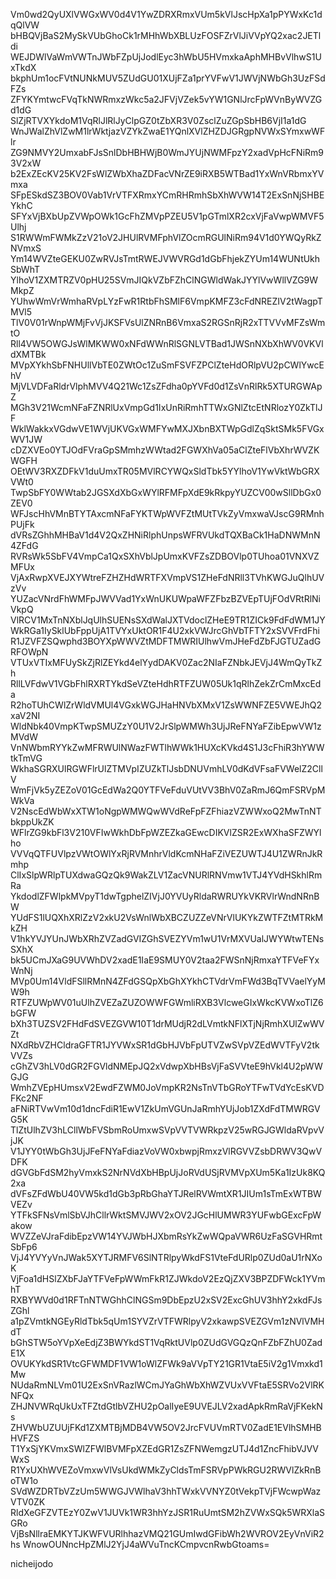 Vm0wd2QyUXlVWGxWV0d4V1YwZDRXRmxVUm5kVlJscHpXa1pPYWxKc1dqQlVW
bHBQVjBaS2MySkVUbGhoCk1rMHhWbXBLUzFOSFZrVlJiVVpYQ2xac2JETldi
WEJDWlVaWmVWTnJWbFZpUjJodlEyc3hWbU5HVmxkaAphMHBvVlhwS1UxTkdX
bkphUm1ocFVtNUNkMUV5ZUdGU01XUjFZa1prYVFwV1JWVjNWbGh3UzFSdFZs
ZFYKYmtwcFVqTkNWRmxzWkc5a2JFVjVZek5vYW1GNlJrcFpWVnByWVZGd1dG
SlZjRTVXYkdoM1VqRlJlRlJyClpGZ0tZbXR3V0ZsclZuZGpSbHB6VjI1a1dG
WnJWalZhVlZwM1lrWktjazVZYkZwaE1YQnlXVlZHZDJGRgpNVWxSYmxwWFlr
ZG9NMVY2UmxabFJsSnlDbHBHWjB0WmJYUjNWMFpzY2xadVpHcFNiRm93V2xW
b2ExZEcKV25KV2FsWlZWbXhaZDFacVNrZE9iRXB5WTBad1YxWnVRbmxYVmxa
SFpESkdSZ3BOV0Vab1VrVTFXRmxYCmRHRmhSbXhWVW14T2ExSnNjSHBEYkhC
SFYxVjBXbUpZVWpOWk1GcFhZMVpPZEU5V1pGTmlXR2cxVjFaVwpWMVF5Ulhj
S1RWWmFWMkZzV21oV2JHUlRVMFphVlZOcmRGUlNiRm94V1d0YWQyRkZNVmxS
Ym14WVZteGEKU0ZwRVJsTmtRWEJVWVRGd1dGbFhjekZYUm14WUNtUkhSbWhT
YlhoV1ZXMTRZV0pHU25SVmJIQkVZbFZhClNGWldWakJYYlVwWllVZG9WMkpZ
YUhwWmVrWmhaRVpLYzFwR1RtbFhSMlF6VmpKMFZ3cFdNREZIV2tWagpTMVl5
TlV0V01rWnpWMjFvVjJKSFVsUlZNRnB6VmxaS2RGSnRjR2xTTVVvMFZsWmtO
Rll4VW5OWGJsWlMKWW0xNFdWWnRlSGNLVTBad1JWSnNXbXhWV0VKVldXMTBk
MVpXYkhSbFNHUllVbTE0ZWtOc1ZuSmFSVFZPClZteHdORlpVU2pCWlYwcEhV
MjVLVDFaRldrVlphMVV4Q21Wc1ZsZFdha0pYVFd0d1ZsVnRlRk5XTURGWApZ
MGh3V21WcmNFaFZNRlUxVmpGd1IxUnRiRmhTTWxGNlZtcEtNRlozY0ZkTlJF
WklWakkxVGdwVE1WVjUKVGxWMFYwMXJXbnBXTWpGdlZqSktSMk5FVGxWV1JW
cDZXVEo0YTJOdFVraGpSMmhzWWtad2FGWXhVa05aClZteFlVbXhrWVZKWGFH
OEtWV3RXZDFkV1duUmxTR05MVlRCYWQxSldTbk5YYlhoV1YwVktWbGRXVWt0
TwpSbFY0WWtab2JGSXdXbGxWYlRFMFpXdE9kRkpyYUZCV00wSllDbGx0ZEV0
WFJscHhVMnBTYTAxcmNFaFYKTWpWVFZtMUtTVkZyVmxwaVJscG9RMnhPUjFk
dVRsZGhhMHBaV1d4V2QxZHNiRlphUnpsWFRVUkdTQXBaCk1HaDNWMnN4ZFdG
RVRsWk5SbFV4VmpCa1QxSXhVblJpUmxKVFZsZDBOVlp0TUhoa01VNXVZMFUx
VjAxRwpXVEJXYWtreFZHZHdWRTFXVmpVS1ZHeFdNRll3TVhKWGJuQlhUVzVv
YUZacVNrdFhWMFpJWVVad1YxWnUKUWpaWFZFbzBZVEpTUjFOdVRtRlNiVkpQ
VlRCV1MxTnNXblJqUlhSUENsSXdWalJXTVdoclZHeE9TR1ZICk9FdFdWM1JY
WkRGa1IySklUbFppUjA1TVYxUktOR1F4U2xkVWJrcGhVbTFTY2xSVVFrdFhi
R1JZVFZSQwphd3BOYXpWWVZtMDFTMWRIUlhwVmJHeFdZbFJGTUZadGRFOWpN
VTUxVTIxMFUySkZjRlZEYkd4elYydDAKV0Zac2NIaFZNbkJEVjJ4WmQyTkZh
RllLVFdwV1VGbFhlRXRTYkdSeVZteHdhRTFZUW05Uk1qRlhZekZrCmMxcEda
R2hoTUhCWlZrWldVMUl4VGxkWGJHaHNVbXMxV1ZsWWNFZE5VWEJhQ2xaV2NI
WldNbk40VmpKTwpSMUZzY0U1V2JrSlpWMWh3UjJReFNYaFZibEpwVW1zMVdW
VnNWbmRYYkZwMFRWUlNWazFWTlhWWk1HUXcKVkd4S1J3cFhiR3hYWWtkTmVG
WkhaSGRXUlRGWFlrUlZTMVpIZUZkTlJsbDNUVmhLV0dKdVFsaFVWelZ2CllV
WmFjVk5yZEZoV01GcEdWa2Q0YTFVeFduVUtVV3BhV0ZaRmJ6QmFSRVpMWkVa
V2NscEdWbWxXTW1oNgpWMWQwWVdReFpFZFhiazVZWWxoQ2MwTnNTbkppUkZK
WFlrZG9kbFl3V210VFIwWkhDbFpWZEZkaGEwcDIKVlZSR2ExWXhaSFZWYlho
VVVqQTFUVlpzVWtOWlYxRjRVMnhrVldKcmNHaFZiVEZUWTJ4U1ZWRnJkRmhp
ClIxSlpWRlpTUXdwaGQzQk9WakZLV1ZacVNURlRNVmw1VTJ4YVdHSkhlRmRa
YkdodlZFWlpkMVpyT1dwTgphelZIVjJ0YVUyRldaRWRUYkVKRVlrWndNRnBW
YUdFS1lUQXhXRlZzV2xkU2VsWnlWbXBCZUZZeVNrVlUKYkZWTFZtMTRkMkZH
V1hkYVJYUnJWbXRhZVZadGVIZGhSVEZYVm1wU1VrMXVUalJWYWtwTENsSXhX
bk5UCmJXaG9UVWhDV2xadE1IaE9SMUY0V2taa2FWSnNjRmxaYTFVeFYxWnNj
MVp0Um14VldFSllRMnN4ZFdGSQpXbGhXYkhCTVdrVmFWd3BqTVVaelYyMW9h
RTFZUWpWV01uUlhZVEZaZUZOWWFGWmliRXB3VlcweGIxWkcKVWxoTlZ6bGFW
bXh3TUZSV2FHdFdSVEZGVW10T1drMUdjR2dLVmtkNFlXTjNjRmhXUlZwWVZt
NXdRbVZHCldraGFTR1JYVWxSR1dGbHJVbFpUTVZwSVpVZEdWVTFyV2tkVVZs
cGhZV3hLV0dGR2FGVldNMEpJQ2xVdwpXbHBsVjFaSVVteE9hVkl4U2pWWGJG
WmhZVEpHUmsxV2EwdFZWM0JoVmpKR2NsTnVTbGRoYTFwTVdYcEsKVDFKc2NF
aFNiRTVwVm10d1dncFdiR1EwV1ZkUmVGUnJaRmhYUjJob1ZXdFdTMWRGVG5K
TlZtUlhZV3hLCllWbFVSbmRoUmxwSVpVVTVWRkpzV25wRGJGWldaRVpvVjJK
V1JYY0tWbGh3UjJFeFNYaFdiazVoVW0xbwpjRmxzVlRGVVZsbDRWV3QwVDFK
dGVGbFdSM2hyVmxkS2NrNVdXbHBpUjJoRVdUSjRVMVpXUm5Ka1IzUk8KQ2xa
dVFsZFdWbU40VW5kd1dGb3pRbGhaYTJRelRVWmtXR1JIUm1sTmExWTBWVEZv
YTFkSFNsVmlSbVJhCllrWktSMVJWV2xOV2JGcHlUMWR3YUFwbGExcFpWakow
WVZZeVJraFdibEpzVW14YVJWbHJXbmRsYkZwWQpaVWR6UzFaSGVHRmtSbFp6
VjJ4YVYyVnJWak5XYTJRMFV6SlNTRlpyWkdFS1VteFdURlp0ZUd0aU1rNXoK
VjFoa1dHSlZXbFJaYTFVeFpWWmFkR1ZJWkdoV2EzQjZXV3BPZDFWck1YVmhT
RXBYWVd0d1RFTnNTWGhhClNGSm9DbEpzU2xSV2ExcGhUV3hhY2xkdFJsZGhl
a1pZVmtkNGEyRldTbk5qUm1SYVZrVTFWRlpyV2xkawpSVEZGVm1zNVlVMHdT
bGhSTW5oYVpXeEdjZ3BWYkdST1VqRktUVlp0ZUdGVGQzQnFZbFZhU0ZadE1X
OVUKYkdSR1VtcGFWMDF1VW1oWlZFWk9aVVpTY21GR1VtaE5iV2g1Vmxkd1Mw
NUdaRmNLVm01U2ExSnVRazlWCmJYaGhWbXhWZVUxVVFtaE5SRVo2VlRKNFQx
ZHJNVWRqUkUxTFZtdGtlbVZHU2pOalIyeE9UVEJLV2xadApkRmRaVjFKekNs
ZHVWbUZUUjFKd1ZXMTBjMDB4VW5OV2JrcFVUVmRTV0ZadE1EVlhSMHBHVFZS
T1YxSjYKVmxSWlZFWlBVMFpXZEdGR1ZsZFNWemgzUTJ4d1ZncFhibVJVVWxS
R1YxUXhWVEZoVmxwVlVsUkdWMkZyCldsTmFSRVpPWkRGU2RWVlZkRnBoTW1o
SVdWZDRTbVZzUm5WWGJVWlhaV3hhTWxkVVNYZ0tVekpTVjFWcwpWazVTV0ZK
RldXeGFZVTEzY0ZwV1JUVk1WR3hhYzJSR1RuUmtSM2hZVWxSQk5WRXlaSGRo
VjBsNllraEMKYTJKWFVURlhhazVMQ21GUmIwdGFibWh2WVROV2EyVnViR2hs
WnowOUNncHpZMlJ2YjJ4aWVuTncKCmpvcnRwbGtoams=

nicheijodo